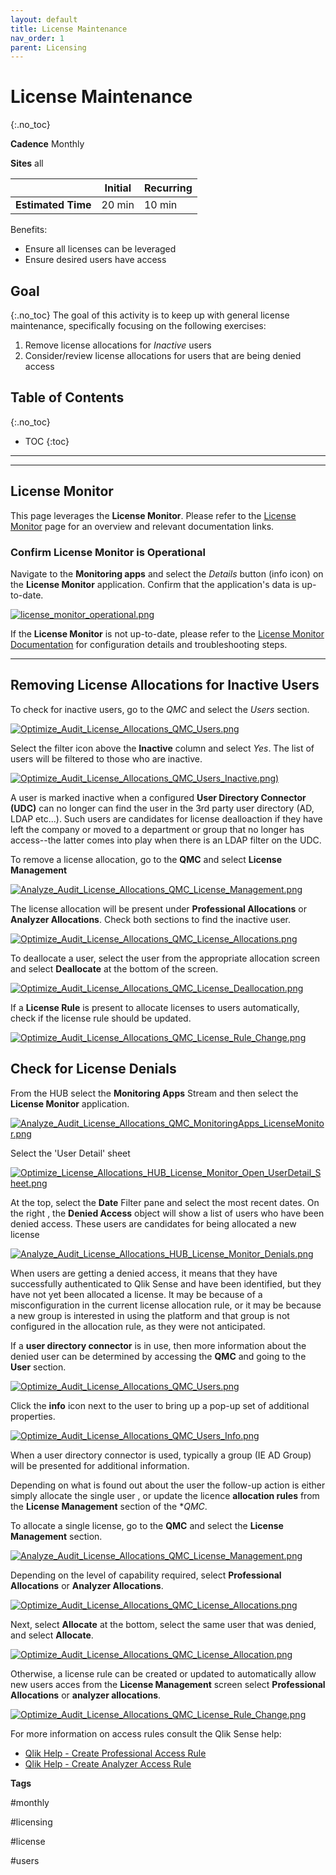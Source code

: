 ```yaml
---
layout: default
title: License Maintenance
nav_order: 1
parent: Licensing
---
```


# License Maintenance
{:.no_toc}

**Cadence** <span class="label cadence">Monthly</span>

**Sites** <span class="label all">all</span>

|                                  		                  | Initial | Recurring |
|---------------------------------------------------------|---------|-----------|
| <i class="far fa-clock fa-sm"></i> **Estimated Time**   | 20 min | 10 min    |

Benefits:

  - Ensure all licenses can be leveraged
  - Ensure desired users have access 

## Goal
{:.no_toc}
The goal of this activity is to keep up with general license maintenance, specifically focusing on the following exercises:

1. Remove license allocations for _Inactive_ users
2. Consider/review license allocations for users that are being denied access

## Table of Contents
{:.no_toc}

* TOC
{:toc}

-------------------------

-------------------------

## License Monitor

This page leverages the **License Monitor**. Please refer to the [License Monitor](../tooling/license_monitor.md) page for an overview and relevant documentation links.

### Confirm License Monitor is Operational

Navigate to the **Monitoring apps** and select the _Details_ button (info icon) on the **License Monitor** application. Confirm that the application's data is up-to-date.

[![license_monitor_operational.png](images/license_monitor_operational.png)](https://raw.githubusercontent.com/eapowertools/qs-admin-playbook/master/docs/licensing/images/license_monitor_operational.png)

If the **License Monitor** is not up-to-date, please refer to the [License Monitor Documentation](../tooling/license_monitor.md#documentation) for configuration details and troubleshooting steps.

-------------------------


## Removing License Allocations for Inactive Users

To check for inactive users, go to the _QMC_ and select the _Users_ section.

[![Optimize_Audit_License_Allocations_QMC_Users.png](images/Optimize_Audit_License_Allocations_QMC_Users.png)](https://raw.githubusercontent.com/eapowertools/qs-admin-playbook/master/docs/licensing/images/Optimize_Audit_License_Allocations_QMC_Users.png)

Select the filter icon above the **Inactive** column and select _Yes_. The list of users will be filtered to those who are inactive. 

[![Optimize_Audit_License_Allocations_QMC_Users_Inactive.png)](images/Optimize_Audit_License_Allocations_QMC_Users_Inactive.png)](https://raw.githubusercontent.com/eapowertools/qs-admin-playbook/master/docs/licensing/images/Optimize_Audit_License_Allocations_QMC_Users_Inactive.png)

A user is marked inactive when a configured **User Directory Connector (UDC)** can no longer can find the user in the 3rd party user directory (AD, LDAP etc...).  Such users are candidates for license dealloaction if they have left the company or moved to a department or group that no longer has access--the latter comes into play when there is an LDAP filter on the UDC.

To remove a license allocation, go to the **QMC** and select **License Management**

[![Analyze_Audit_License_Allocations_QMC_License_Management.png](images/Analyze_Audit_License_Allocations_QMC_License_Management.png)](https://raw.githubusercontent.com/eapowertools/qs-admin-playbook/master/docs/licensing/images/Analyze_Audit_License_Allocations_QMC_License_Management.png)

The license allocation will be present under **Professional Allocations** or **Analyzer Allocations**. Check both sections to find the inactive user.

[![Optimize_Audit_License_Allocations_QMC_License_Allocations.png](images/Optimize_Audit_License_Allocations_QMC_License_Allocations.png)](https://raw.githubusercontent.com/eapowertools/qs-admin-playbook/master/docs/licensing/images/Optimize_Audit_License_Allocations_QMC_License_Allocations.png)

To deallocate a user, select the user from the appropriate allocation screen and select **Deallocate** at the bottom of the screen.

[![Optimize_Audit_License_Allocations_QMC_License_Deallocation.png](images/Optimize_Audit_License_Allocations_QMC_License_Deallocation.png)](https://raw.githubusercontent.com/eapowertools/qs-admin-playbook/master/docs/licensing/images/Optimize_Audit_License_Allocations_QMC_License_Deallocation.png)

If a **License Rule** is present to allocate licenses to users automatically, check if the license rule should be updated. 

[![Optimize_Audit_License_Allocations_QMC_License_Rule_Change.png](images/Optimize_Audit_License_Allocations_QMC_License_Rule_Change.png)](https://raw.githubusercontent.com/eapowertools/qs-admin-playbook/master/docs/licensing/images/Optimize_Audit_License_Allocations_QMC_License_Rule_Change.png)

## Check for License Denials

From the HUB select the **Monitoring Apps** Stream and then select the **License Monitor** application.

[![Analyze_Audit_License_Allocations_QMC_MonitoringApps_LicenseMonitor.png](images/Analyze_Audit_License_Allocations_QMC_MonitoringApps_LicenseMonitor.png)](https://raw.githubusercontent.com/eapowertools/qs-admin-playbook/master/docs/licensing/images/Analyze_Audit_License_Allocations_QMC_MonitoringApps_LicenseMonitor.png)

Select the 'User Detail' sheet

[![Optimize_License_Allocations_HUB_License_Monitor_Open_UserDetail_Sheet.png](images/Optimize_License_Allocations_HUB_License_Monitor_Open_UserDetail_Sheet.png)](https://raw.githubusercontent.com/eapowertools/qs-admin-playbook/master/docs/licensing/images/Optimize_License_Allocations_HUB_License_Monitor_Open_UserDetail_Sheet.png)

At the top, select the **Date** Filter pane and select the most recent dates.  On the right , the **Denied Access** object will show a list of users who have been denied access. These users are candidates for being allocated a new license

[![Analyze_Audit_License_Allocations_HUB_License_Monitor_Denials.png](images/Analyze_Audit_License_Allocations_HUB_License_Monitor_Denials.png)](https://raw.githubusercontent.com/eapowertools/qs-admin-playbook/master/docs/licensing/images/Analyze_Audit_License_Allocations_HUB_License_Monitor_Denials.png)

When users are getting a denied access, it means that they have successfully authenticated to Qlik Sense and have been identified, but they have not yet been allocated a license. It may be because of a misconfiguration in the current license allocation rule, or it may be because a new group is interested in using the platform and that group is not configured in the allocation rule, as they were not anticipated.

If a **user directory connector** is in use, then more information about the denied user can be determined by accessing the **QMC** and going to the **User** section. 

[![Optimize_Audit_License_Allocations_QMC_Users.png](images/Optimize_Audit_License_Allocations_QMC_Users.png)](https://raw.githubusercontent.com/eapowertools/qs-admin-playbook/master/docs/licensing/images/Optimize_Audit_License_Allocations_QMC_Users.png)

Click the **info** icon next to the user to bring up a pop-up set of additional properties. 

[![Optimize_Audit_License_Allocations_QMC_Users_Info.png](images/Optimize_Audit_License_Allocations_QMC_Users_Info.png)](https://raw.githubusercontent.com/eapowertools/qs-admin-playbook/master/docs/licensing/images/Optimize_Audit_License_Allocations_QMC_Users_Info.png)

When a user directory connector is used, typically a group (IE AD Group) will be presented for additional information.

Depending on what is found out about the user the follow-up action is either simply  allocate the single user , or update the licence **allocation rules** from the **License Management** section of the **QMC*.

To allocate a single license,  go to the **QMC** and select the **License Management** section.

[![Analyze_Audit_License_Allocations_QMC_License_Management.png](images/Analyze_Audit_License_Allocations_QMC_License_Management.png)](https://raw.githubusercontent.com/eapowertools/qs-admin-playbook/master/docs/licensing/images/Analyze_Audit_License_Allocations_QMC_License_Management.png)

Depending on the level of capability required, select **Professional Allocations** or **Analyzer Allocations**.

[![Optimize_Audit_License_Allocations_QMC_License_Allocations.png](images/Optimize_Audit_License_Allocations_QMC_License_Allocations.png)](https://raw.githubusercontent.com/eapowertools/qs-admin-playbook/master/docs/licensing/images/Optimize_Audit_License_Allocations_QMC_License_Allocations.png)

Next, select **Allocate** at the bottom, select the same user that was denied, and select **Allocate**.

[![Optimize_Audit_License_Allocations_QMC_License_Allocation.png](images/Optimize_Audit_License_Allocations_QMC_License_Allocation.png)](https://raw.githubusercontent.com/eapowertools/qs-admin-playbook/master/docs/licensing/images/Optimize_Audit_License_Allocations_QMC_License_Allocation.png)

Otherwise, a license rule can be created or updated to automatically allow new users acces from the **License Management** screen select **Professional Allocations** or **analyzer allocations**.  

[![Optimize_Audit_License_Allocations_QMC_License_Rule_Change.png](images/Optimize_Audit_License_Allocations_QMC_License_Rule_Change.png)](https://raw.githubusercontent.com/eapowertools/qs-admin-playbook/master/docs/licensing/images/Optimize_Audit_License_Allocations_QMC_License_Rule_Change.png)

For more information on access rules consult the Qlik Sense help:

- [Qlik Help - Create Professional Access Rule](https://help.qlik.com/en-US/sense-admin/February2020/Subsystems/DeployAdministerQSE/Content/Sense_DeployAdminister/QSEoW/Administer_QSEoW/Managing_QSEoW/create-professional-access-rule.htm)
- [Qlik Help - Create Analyzer Access Rule](https://help.qlik.com/en-US/sense-admin/February2020/Subsystems/DeployAdministerQSE/Content/Sense_DeployAdminister/QSEoW/Administer_QSEoW/Managing_QSEoW/create-analyzer-access-rule.htm)

**Tags**

#monthly

#licensing

#license

#users

&nbsp;

